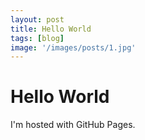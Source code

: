 ```yaml
---
layout: post
title: Hello World
tags: [blog]
image: '/images/posts/1.jpg'
---
```

# Hello World

I'm hosted with GitHub Pages.